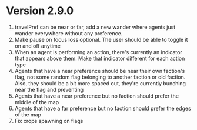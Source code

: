 # Version 2.9.0

1. travelPref can be near or far, add a new wander where agents just wander everywhere without any preference.
2. Make pause on focus loss optional. The user should be able to toggle it on and off anytime
3. When an agent is performing an action, there's currently an indicator that appears above them. Make that indicator different for each action type
4. Agents that have a near preference should be near their own faction's flag, not some random flag belonging to another faction or old faction. Also, they should be a bit more spaced out, they're currently bunching near the flag and preventing 
5. Agents that have a near preference but no faction should prefer the middle of the map
6. Agents that have a far preference but no faction should prefer the edges of the map
7. Fix crops spawning on flags